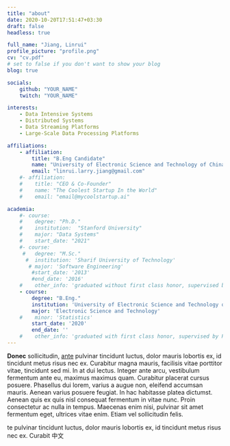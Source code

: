 ```yaml
---
title: "about"
date: 2020-10-20T17:51:47+03:30
draft: false
headless: true

full_name: "Jiang, Linrui"
profile_picture: "profile.png"
cv: "cv.pdf"
# set to false if you don't want to show your blog
blog: true

socials:
    github: "YOUR_NAME"
    twitch: "YOUR_NAME"

interests:
    - Data Intensive Systems
    - Distributed Systems
    - Data Streaming Platforms
    - Large-Scale Data Processing Platforms

affiliations:
    - affiliation:
        title: "B.Eng Candidate"
        name: "University of Electronic Science and Technology of China"
        email: "linrui.larry.jiang@gmail.com"
    #- affiliation:
    #    title: "CEO & Co-Founder"
    #    name: "The Coolest Startup In the World"
    #    email: "email@mycoolstartup.ai"

academia:
    #- course:
    #    degree: "Ph.D."
    #    institution:  "Stanford University"
    #    major: "Data Systems"
    #    start_date: "2021"
    #- course:
     #   degree: "M.Sc."
      #  institution: 'Sharif University of Technology'
       # major: 'Software Engineering'
        #start_date: '2013'
        #end_date: '2016'
    #    other_info: 'graduated without first class honor, supervised by Prof. Very Cool!'
    - course:
        degree: "B.Eng."
        institution: 'University of Electronic Science and Technology of China'
        major: 'Electronic Science and Technology'
    #    minor: 'Statistics'
        start_date: '2020'
        end_date: ''
    #    other_info: 'graduated with first class honor, supervised by Prof.  Cool!'
---
```


**Donec** sollicitudin, [ante][1] pulvinar tincidunt luctus, dolor mauris lobortis ex, id tincidunt metus risus nec ex. Curabitur magna mauris, facilisis vitae porttitor vitae, tincidunt sed mi. In at dui lectus. Integer ante arcu, vestibulum fermentum ante eu, maximus maximus quam. Curabitur placerat cursus posuere. Phasellus dui lorem, varius a augue non, eleifend accumsan mauris. Aenean varius posuere feugiat. In hac habitasse platea dictumst. Aenean quis ex quis nisl consequat fermentum in vitae nunc. Proin consectetur ac nulla in tempus. Maecenas enim nisi, pulvinar sit amet fermentum eget, ultrices vitae enim. Etiam vel sollicitudin felis.


te pulvinar tincidunt luctus, dolor mauris lobortis ex, id tincidunt metus risus nec ex. Curabit 中文

[1]: ahadsfsa.com